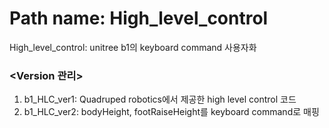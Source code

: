 # **Path name: High_level_control**

High_level_control: unitree b1의 keyboard command 사용자화



### <Version 관리>
1. b1_HLC_ver1: Quadruped robotics에서 제공한 high level control 코드
2. b1_HLC_ver2: bodyHeight, footRaiseHeight를 keyboard command로 매핑
